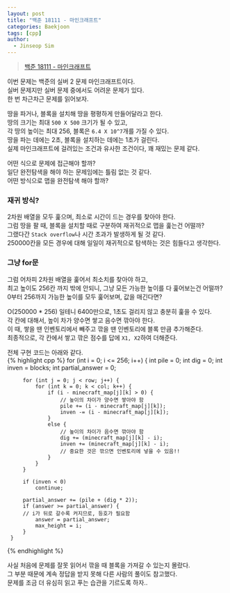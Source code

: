 ```yaml
---
layout: post
title: "백준 18111 - 마인크래프트"
categories: Baekjoon
tags: [cpp]
author:
  - Jinseop Sim
---
```

> [백준 18111 - 마인크래프트](https://www.acmicpc.net/problem/18111)

이번 문제는 백준의 실버 2 문제 마인크래프트이다.  
실버 문제지만 실버 문제 중에서도 어려운 문제가 있다.  
한 번 차근차근 문제를 읽어보자.  

땅을 파거나, 블록을 설치해 땅을 평평하게 만들어달라고 한다.  
땅의 크기는 최대 ```500 X 500``` 크기가 될 수 있고,  
각 땅의 높이는 최대 256, 블록은 ```6.4 X 10^7```개를 가질 수 있다.  
땅을 파는 데에는 2초, 블록을 설치하는 데에는 1초가 걸린다.  
실제 마인크래프트에 걸려있는 조건과 유사한 조건이다, 꽤 재밌는 문제 같다.  

어떤 식으로 문제에 접근해야 할까?  
일단 완전탐색을 해야 하는 문제임에는 틀림 없는 것 같다.  
어떤 방식으로 맵을 완전탐색 해야 할까?  

### 재귀 방식?
2차원 배열을 모두 훑으며, 최소로 시간이 드는 경우를 찾아야 한다.  
그럼 땅을 팔 때, 블록을 설치할 때로 구분하여 재귀적으로 맵을 훑는건 어떨까?  
그랬다간 ```Stack overflow```나 시간 초과가 발생하게 될 것 같다.  
250000칸을 모든 경우에 대해 일일이 재귀적으로 탐색하는 것은 힘들다고 생각한다.  

### 그냥 for문
그럼 어차피 2차원 배열을 훑어서 최소치를 찾아야 하고,  
최고 높이도 256칸 까지 밖에 안되니, 그냥 모든 가능한 높이를 다 훑어보는건 어떨까?  
0부터 256까지 가능한 높이를 모두 훑어보며, 값을 매긴다면?  

O(250000 * 256) 일테니 6400만으로, 1초도 걸리지 않고 충분히 훑을 수 있다.  
각 칸에 대해서, 높이 차가 양수면 쌓고 음수면 깎아야 한다.  
이 때, 쌓을 땐 인벤토리에서 빼주고 깎을 땐 인벤토리에 블록 만큼 추가해준다.  
최종적으로, 각 칸에서 쌓고 깎은 점수를 답에 ```X1, X2```하여 더해준다.  

전체 구현 코드는 아래와 같다.  
{% highlight cpp %}
for (int i = 0; i <= 256; i++) {
         int pile = 0;
         int dig = 0;
         int inven = blocks;
         int partial_answer = 0;

         for (int j = 0; j < row; j++) {
             for (int k = 0; k < col; k++) {
                 if (i - minecraft_map[j][k] > 0) {
                     // 높이의 차이가 양수면 쌓아야 함
                     pile += (i - minecraft_map[j][k]);
                     inven -= (i - minecraft_map[j][k]);
                 }
                 else {
                     // 높이의 차이가 음수면 깎아야 함
                     dig += (minecraft_map[j][k] - i);
                     inven += (minecraft_map[j][k] - i);
                     // 중요한 것은 깎으면 인벤토리에 넣을 수 있음!!
                 }
             }
         }

         if (inven < 0)
             continue;

         partial_answer += (pile + (dig * 2));
         if (answer >= partial_answer) {
         // i가 뒤로 갈수록 커지므로, 등호가 필요함
             answer = partial_answer;
             max_height = i;
         }
     }
{% endhighlight %}

사실 처음에 문제를 잘못 읽어서 깎을 때 블록을 가져갈 수 있는지 몰랐다.  
그 부분 때문에 계속 정답을 받지 못해 다른 사람의 풀이도 참고했다.  
문제를 조금 더 유심히 읽고 푸는 습관을 기르도록 하자..  

